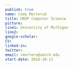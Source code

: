 ```yaml
---
publish: true
name: Cody Morterud
title: UROP Computer Science
picture: 
line1: University of Michigan
line2:
google-scholar: 
CV:
linked-in: 
twitter:
email: cmorteru@umich.edu
start-date: 2016-10-11
---
```

